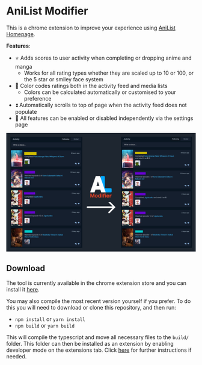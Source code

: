 # AniList Modifier

This is a chrome extension to improve your experience using [AniList Homepage](https://anilist.co/home).

**Features**:
- ⭐ Adds scores to user activity when completing or dropping anime and manga
  - Works for all rating types whether they are scaled up to 10 or 100, or the 5 star or smiley face system
- 🎨 Color codes ratings both in the activity feed and media lists
  - Colors can be calculated automatically or customised to your preference
- ⏫ Automatically scrolls to top of page when the activity feed does not populate
- 💎 All features can be enabled or disabled independently via the settings page

![Example](docs/example.png)

## Download

The tool is currently available in the chrome extension store and you can install it [here](https://chrome.google.com/webstore/detail/anilist-modifier/knclmpfhlbdlndgplhbnpajhpjmklfpi).

You may also compile the most recent version yourself if you prefer. To do this you will need to download or clone this repository, and then run:

- `npm install` or `yarn install`
- `npm build` or `yarn build`

This will compile the typescript and move all necessary files to the `build/` folder. This folder can then be installed as an extension by enabling developer mode on the extensions tab. Click [here](https://webkul.com/blog/how-to-install-the-unpacked-extension-in-chrome/) for further instructions if needed.
